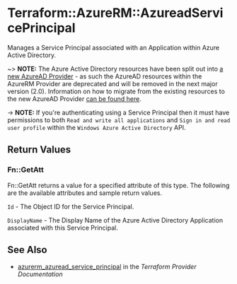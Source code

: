 # Terraform::AzureRM::AzureadServicePrincipal

Manages a Service Principal associated with an Application within Azure Active Directory.

~> **NOTE:** The Azure Active Directory resources have been split out into [a new AzureAD Provider](http://terraform.io/docs/providers/azuread/index.html) - as such the AzureAD resources within the AzureRM Provider are deprecated and will be removed in the next major version (2.0). Information on how to migrate from the existing resources to the new AzureAD Provider [can be found here](../guides/migrating-to-azuread.html).

-> **NOTE:** If you're authenticating using a Service Principal then it must have permissions to both `Read and write all applications` and `Sign in and read user profile` within the `Windows Azure Active Directory` API.

## Return Values

### Fn::GetAtt

Fn::GetAtt returns a value for a specified attribute of this type. The following are the available attributes and sample return values.

`Id` - The Object ID for the Service Principal.

`DisplayName` - The Display Name of the Azure Active Directory Application associated with this Service Principal.

## See Also

* [azurerm_azuread_service_principal](https://www.terraform.io/docs/providers/azurerm/r/azuread_service_principal.html) in the _Terraform Provider Documentation_